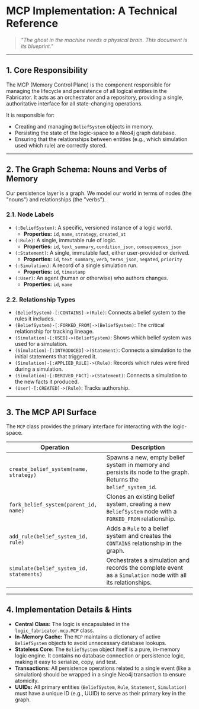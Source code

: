 # MCP Implementation: A Technical Reference

> *"The ghost in the machine needs a physical brain. This document is its blueprint."*

---

## 1. Core Responsibility

The MCP (Memory Control Plane) is the component responsible for managing the lifecycle and persistence of all logical entities in the Fabricator. It acts as an orchestrator and a repository, providing a single, authoritative interface for all state-changing operations.

It is responsible for:
- Creating and managing `BeliefSystem` objects in memory.
- Persisting the state of the logic-space to a Neo4j graph database.
- Ensuring that the relationships between entities (e.g., which simulation used which rule) are correctly stored.

---

## 2. The Graph Schema: Nouns and Verbs of Memory

Our persistence layer is a graph. We model our world in terms of nodes (the "nouns") and relationships (the "verbs").

### 2.1. Node Labels

*   `(:BeliefSystem)`: A specific, versioned instance of a logic world.
    *   **Properties:** `id`, `name`, `strategy`, `created_at`
*   `(:Rule)`: A single, immutable rule of logic.
    *   **Properties:** `id`, `text_summary`, `condition_json`, `consequences_json`
*   `(:Statement)`: A single, immutable fact, either user-provided or derived.
    *   **Properties:** `id`, `text_summary`, `verb`, `terms_json`, `negated`, `priority`
*   `(:Simulation)`: A record of a single simulation run.
    *   **Properties:** `id`, `timestamp`
*   `(:User)`: An agent (human or otherwise) who authors changes.
    *   **Properties:** `id`, `name`

### 2.2. Relationship Types

*   `(BeliefSystem)-[:CONTAINS]->(Rule)`: Connects a belief system to the rules it includes.
*   `(BeliefSystem)-[:FORKED_FROM]->(BeliefSystem)`: The critical relationship for tracking lineage.
*   `(Simulation)-[:USED]->(BeliefSystem)`: Shows which belief system was used for a simulation.
*   `(Simulation)-[:INTRODUCED]->(Statement)`: Connects a simulation to the initial statements that triggered it.
*   `(Simulation)-[:APPLIED_RULE]->(Rule)`: Records which rules were fired during a simulation.
*   `(Simulation)-[:DERIVED_FACT]->(Statement)`: Connects a simulation to the new facts it produced.
*   `(User)-[:CREATED]->(Rule)`: Tracks authorship.

---

## 3. The MCP API Surface

The `MCP` class provides the primary interface for interacting with the logic-space.

| Operation                               | Description                                                                                                 |
| --------------------------------------- | ----------------------------------------------------------------------------------------------------------- |
| `create_belief_system(name, strategy)`  | Spawns a new, empty belief system in memory and persists its node to the graph. Returns the `belief_system_id`. |
| `fork_belief_system(parent_id, name)`   | Clones an existing belief system, creating a new `BeliefSystem` node with a `FORKED_FROM` relationship.         |
| `add_rule(belief_system_id, rule)`      | Adds a `Rule` to a belief system and creates the `CONTAINS` relationship in the graph.                        |
| `simulate(belief_system_id, statements)`| Orchestrates a simulation and records the complete event as a `Simulation` node with all its relationships. |

---

## 4. Implementation Details & Hints

*   **Central Class:** The logic is encapsulated in the `logic_fabricator.mcp.MCP` class.
*   **In-Memory Cache:** The `MCP` maintains a dictionary of active `BeliefSystem` objects to avoid unnecessary database lookups.
*   **Stateless Core:** The `BeliefSystem` object itself is a pure, in-memory logic engine. It contains no database connection or persistence logic, making it easy to serialize, copy, and test.
*   **Transactions:** All persistence operations related to a single event (like a simulation) should be wrapped in a single Neo4j transaction to ensure atomicity.
*   **UUIDs:** All primary entities (`BeliefSystem`, `Rule`, `Statement`, `Simulation`) must have a unique ID (e.g., UUID) to serve as their primary key in the graph.
